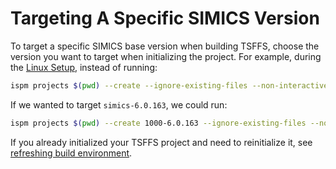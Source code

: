 # Targeting A Specific SIMICS Version

To target a specific SIMICS base version when building TSFFS, choose the version you
want to target when initializing the project. For example, during the
[Linux Setup](../setup/linux.md), instead of running:


```sh
ispm projects $(pwd) --create --ignore-existing-files --non-interactive
```

If we wanted to target `simics-6.0.163`, we could run:

```sh
ispm projects $(pwd) --create 1000-6.0.163 --ignore-existing-files --non-interactive
```

If you already initialized your TSFFS project and need to reinitialize it, see
[refreshing build environment](./refresh.md).